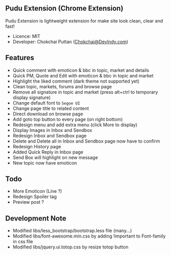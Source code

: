 Pudu Extension (Chrome Extension)
---------------------------------
Pudu Extension is lightweight extension for make site look clean, clear and fast!

- Licence: MIT
- Developer: Chokchai Puttan (<Chokchai@DevIndy.com>)

Features
--------

- Quick comment with emoticon & bbc in topic, market and details
- Quick PM, Quote and Edit with emoticon & bbc in topic and market
- Highlight the liked comment (dark theme not supported yet)
- Clean topic, markets, forums and browse page
- Remove all signature in topic and market (press alt+ctrl to temporary display signature)
- Change default font to `Segoe UI`
- Change page title to related content
- Direct download on browse page
- Add goto top button to every page (on right bottom)
- Redesign menu and add extra menu (click More to display)
- Display Images in Inbox and Sendbox
- Redesign Inbox and Sendbox page
- Delete and Delete all in Inbox and Sendbox page now have to confirm
- Redesign History page
- Added Quick Reply in Inbox page
- Send Box will highlight on new message
- New topic now have emoticon

Todo
----

- More Emoticon (Line ?)
- Redesign Spoiler tag
- Preview post ?

Development Note
----------------

- Modified libs/less_bootstrap/bootstrap.less file (many...)
- Modified libs/font-awesome.min.css by adding !important to Font-family in css file
- Modified libs/jquery.ui.totop.css by resize totop button
